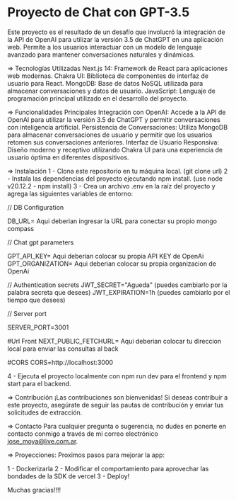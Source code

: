 # Proyecto de Chat con GPT-3.5

Este proyecto es el resultado de un desafío que involucró la integración de la API de OpenAI para utilizar la versión 3.5 de ChatGPT en una aplicación web. Permite a los usuarios interactuar con un modelo de lenguaje avanzado para mantener conversaciones naturales y dinámicas.

=> Tecnologías Utilizadas
Next.js 14: Framework de React para aplicaciones web modernas.
Chakra UI: Biblioteca de componentes de interfaz de usuario para React.
MongoDB: Base de datos NoSQL utilizada para almacenar conversaciones y datos de usuario.
JavaScript: Lenguaje de programación principal utilizado en el desarrollo del proyecto.

=> Funcionalidades Principales
Integración con OpenAI: Accede a la API de OpenAI para utilizar la versión 3.5 de ChatGPT y permitir conversaciones con inteligencia artificial.
Persistencia de Conversaciones: Utiliza MongoDB para almacenar conversaciones de usuario y permitir que los usuarios retomen sus conversaciones anteriores.
Interfaz de Usuario Responsiva: Diseño moderno y receptivo utilizando Chakra UI para una experiencia de usuario óptima en diferentes dispositivos.

=> Instalación
1 - Clona este repositorio en tu máquina local. (git clone url)
2 - Instala las dependencias del proyecto ejecutando npm install. (use node v20.12.2 - npm install)
3 - Crea un archivo .env en la raíz del proyecto y agrega las siguientes variables de entorno:

// DB Configuration

DB_URL= Aqui deberian ingresar la URL para conectar su propio mongo compass

// Chat gpt parameters

GPT_API_KEY= Aqui deberian colocar su propia API KEY de OpenAi
GPT_ORGANIZATION= Aqui deberian colocar su propia organizacion de OpenAi

// Authentication secrets
JWT_SECRET="Agueda" (puedes cambiarlo por la palabra secreta que desees)
JWT_EXPIRATION=1h (puedes cambiarlo por el tiempo que desees)

// Server port

SERVER_PORT=3001

#Url Front
NEXT_PUBLIC_FETCHURL= Aqui deberian colocar tu direccion local para enviar las consultas al back

#CORS
CORS=http://localhost:3000

4 - Ejecuta el proyecto localmente con npm run dev para el frontend y npm start para el backend.

=> Contribución
¡Las contribuciones son bienvenidas! Si deseas contribuir a este proyecto, asegúrate de seguir las pautas de contribución y enviar tus solicitudes de extracción.

=> Contacto
Para cualquier pregunta o sugerencia, no dudes en ponerte en contacto conmigo a través de mi correo electrónico jose_moya@live.com.ar.

=> Proyecciones:
Proximos pasos para mejorar la app:

1 - Dockerizarla
2 - Modificar el comportamiento para aprovechar las bondades de la SDK de vercel
3 - Deploy!

Muchas gracias!!!!
